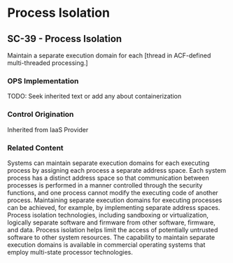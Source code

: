 # Process Isolation
## SC-39 - Process Isolation

Maintain a separate execution domain for each [thread in ACF-defined multi-threaded processing.]

### OPS Implementation

TODO: Seek inherited text or add any about containerization

### Control Origination

Inherited from IaaS Provider

### Related Content

Systems can maintain separate execution domains for each executing process by assigning each process a separate address space. Each system process has a distinct address space so that communication between processes is performed in a manner controlled through the security functions, and one process cannot modify the executing code of another process. Maintaining separate execution domains for executing processes can be achieved, for example, by implementing separate address spaces. Process isolation technologies, including sandboxing or virtualization, logically separate software and firmware from other software, firmware, and data. Process isolation helps limit the access of potentially untrusted software to other system resources. The capability to maintain separate execution domains is available in commercial operating systems that employ multi-state processor technologies.
